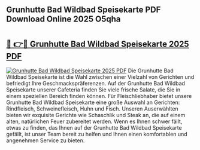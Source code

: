 ## Grunhutte Bad Wildbad Speisekarte PDF Download Online 2025 O5qha

# <h2><a href="http://gc84yug.nevu.top/?p=Grunhutte+Bad+Wildbad+Speisekarte">🔗 👉🔴 Grunhutte Bad Wildbad Speisekarte 2025 PDF</a></h2>

[![Grunhutte Bad Wildbad Speisekarte 2025 PDF](https://i.imgur.com/dBaPXMq.png)](http://gc84yug.nevu.top/?p=Grunhutte+Bad+Wildbad+Speisekarte)
Die Grunhutte Bad Wildbad Speisekarte ist die Wahl zwischen einer Vielzahl von Gerichten und befriedigt Ihre Geschmackspräferenzen. Auf der Grunhutte Bad Wildbad Speisekarte unserer Cafeteria finden Sie viele frische Salate, die Sie in einem speziellen Bereich finden können. Für Fleischliebhaber bietet unsere Grunhutte Bad Wildbad Speisekarte eine große Auswahl an Gerichten: Rindfleisch, Schweinefleisch, Huhn und Fisch. Unseren Auserwählten bieten wir exquisite Gerichte wie Schaschlik und Steak an, die auf einem alten, natürlichen Feuer zubereitet werden. Wenn es Ihnen schwer fällt, etwas zu finden, das Ihnen auf der Grunhutte Bad Wildbad Speisekarte gefällt, ist unser Team bereit zu helfen und Ihnen einen komfortablen und angenehmen Service zu bieten.
